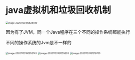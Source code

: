 # java虚拟机和垃圾回收机制

<img src="C:\Users\William_XH\AppData\Roaming\Typora\typora-user-images\image-20201103180628499.png" alt="image-20201103180628499" style="zoom:50%;" />

因为有了JVM，同一个Java程序在三个不同的操作系统都能执行

不同的操作系统的Jvm是不一样的

<img src="C:\Users\William_XH\AppData\Roaming\Typora\typora-user-images\image-20201103180953143.png" alt="image-20201103180953143" style="zoom: 50%;" />

<img src="C:\Users\William_XH\AppData\Roaming\Typora\typora-user-images\image-20201103181055603.png" alt="image-20201103181055603" style="zoom: 50%;" />

<img src="C:\Users\William_XH\AppData\Roaming\Typora\typora-user-images\image-20201103181216700.png" alt="image-20201103181216700" style="zoom:50%;" />

 